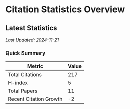 # Citation Statistics Overview

## Latest Statistics
*Last Updated: 2024-11-21*

### Quick Summary
| Metric | Value |
| ------ | ----- |
| Total Citations | 217 |
| H-index | 5 |
| Total Papers | 11 |
| Recent Citation Growth | -2 |